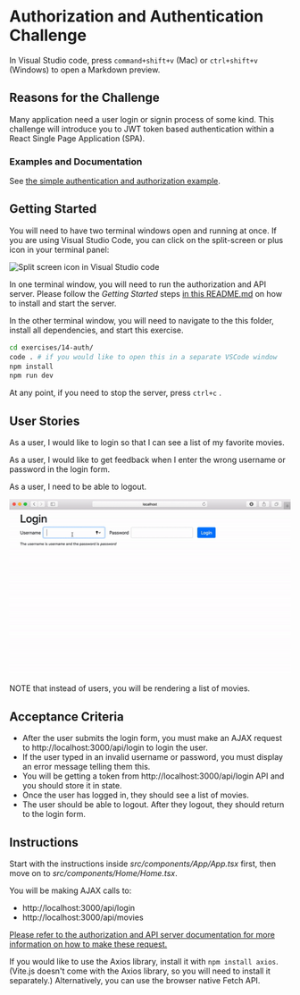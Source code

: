 # Authorization and Authentication Challenge

In Visual Studio code, press `command+shift+v` (Mac) or `ctrl+shift+v` (Windows) to open a Markdown preview.

## Reasons for the Challenge

Many application need a user login or signin process of some kind. This challenge will introduce you to JWT token based authentication within a React Single Page Application (SPA).

### Examples and Documentation

See [the simple authentication and authorization example](../../examples/auth/).

## Getting Started

You will need to have two terminal windows open and running at once. If you are using Visual Studio Code, you can click on the split-screen or plus icon in your terminal panel:

![Split screen icon in Visual Studio code](../../authorization-server/two-terminals.png)

In one terminal window, you will need to run the authorization and API server. Please follow the _Getting Started_ steps [in this README.md](../../authorization-server/README.md) on how to install and start the server.

In the other terminal window, you will need to navigate to the this folder, install all dependencies, and start this exercise.

```bash
cd exercises/14-auth/
code . # if you would like to open this in a separate VSCode window
npm install
npm run dev
```

At any point, if you need to stop the server, press `ctrl+c` .

## User Stories

As a user, I would like to login so that I can see a list of my favorite movies.

As a user, I would like to get feedback when I enter the wrong username or password in the login form.

As a user, I need to be able to logout.

![Login example](login-example.gif)

NOTE that instead of users, you will be rendering a list of movies.

## Acceptance Criteria

- After the user submits the login form, you must make an AJAX request to http://localhost:3000/api/login to login the user.
- If the user typed in an invalid username or password, you must display an error message telling them this.
- You will be getting a token from http://localhost:3000/api/login API and you should store it in state.
- Once the user has logged in, they should see a list of movies.
- The user should be able to logout. After they logout, they should return to the login form.

## Instructions

Start with the instructions inside _src/components/App/App.tsx_ first, then move on to _src/components/Home/Home.tsx_.

You will be making AJAX calls to:

- http://localhost:3000/api/login
- http://localhost:3000/api/movies

[Please refer to the authorization and API server documentation for more information on how to make these request.](../../authorization-server/README.md)

If you would like to use the Axios library, install it with `npm install axios`. (Vite.js doesn't come with the Axios library, so you will need to install it separately.) Alternatively, you can use the browser native Fetch API.

